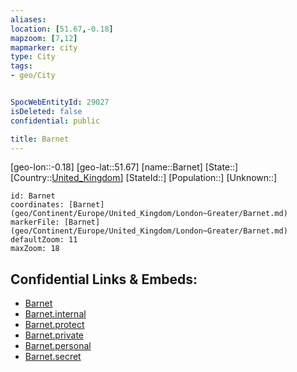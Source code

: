 ```yaml
---
aliases: 
location: [51.67,-0.18]
mapzoom: [7,12] 
mapmarker: city 
type: City
tags:
- geo/City


SpocWebEntityId: 29027
isDeleted: false
confidential: public

title: Barnet
---
```

[geo-lon::-0.18]
[geo-lat::51.67]
[name::Barnet]
[State::]
[Country::[United_Kingdom](geo/Continent/Europe/United_Kingdom.md)]
[StateId::]
[Population::]
[Unknown::]


```leaflet
id: Barnet
coordinates: [Barnet](geo/Continent/Europe/United_Kingdom/London~Greater/Barnet.md)
markerFile: [Barnet](geo/Continent/Europe/United_Kingdom/London~Greater/Barnet.md)
defaultZoom: 11 
maxZoom: 18
```


## Confidential Links & Embeds: 
- [Barnet](../../../../../../_public/geo/Continent/Europe/United_Kingdom/London~Greater/Barnet.md) 
- [Barnet.internal](../../../../../../_internal/geo/Continent/Europe/United_Kingdom/London~Greater/Barnet.internal.md) 
- [Barnet.protect](../../../../../../_protect/geo/Continent/Europe/United_Kingdom/London~Greater/Barnet.protect.md) 
- [Barnet.private](../../../../../../_private/geo/Continent/Europe/United_Kingdom/London~Greater/Barnet.private.md) 
- [Barnet.personal](../../../../../../_personal/geo/Continent/Europe/United_Kingdom/London~Greater/Barnet.personal.md) 
- [Barnet.secret](../../../../../../_secret/geo/Continent/Europe/United_Kingdom/London~Greater/Barnet.secret.md) 
